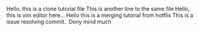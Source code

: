 Hello, this is a clone tutorial file 
This is another line to the same file 
Hello, this is vim editor here...
Hello this is a merging tutorial from hotflix
This is a issue resolving commit.. Dony mind much


